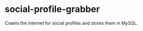 social-profile-grabber
======================

Crawls the internet for social profiles and stores them in MySQL.
